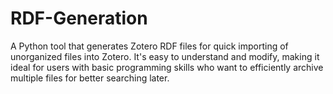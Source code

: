 # RDF-Generation
A Python tool that generates Zotero RDF files for quick importing of unorganized files into Zotero. It's easy to understand and modify, making it ideal for users with basic programming skills who want to efficiently archive multiple files for better searching later.
